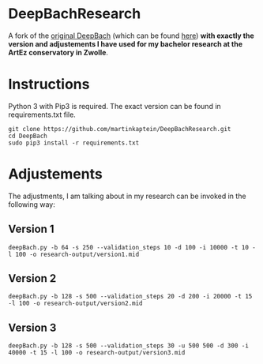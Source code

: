 # DeepBachResearch

A fork of the [original DeepBach](https://github.com/Ghadjeres/DeepBach) (which can be found [here](https://github.com/Ghadjeres/DeepBach)) **with exactly the version and adjustements I have used for my bachelor research at the ArtEz conservatory in Zwolle**.

# Instructions

Python 3 with Pip3 is required. The exact version can be found in requirements.txt file.

```
git clone https://github.com/martinkaptein/DeepBachResearch.git
cd DeepBach
sudo pip3 install -r requirements.txt
```
# Adjustements

The adjustments, I am talking about in my research can be invoked in the following way:

## Version 1

`deepBach.py -b 64 -s 250 --validation_steps 10 -d 100 -i 10000 -t 10 -l 100 -o research-output/version1.mid`

## Version 2

`deepBach.py -b 128 -s 500 --validation_steps 20 -d 200 -i 20000 -t 15 -l 100 -o research-output/version2.mid`

## Version 3

`deepBach.py -b 128 -s 500 --validation_steps 30 -u 500 500 -d 300 -i 40000 -t 15 -l 100 -o research-output/version3.mid`